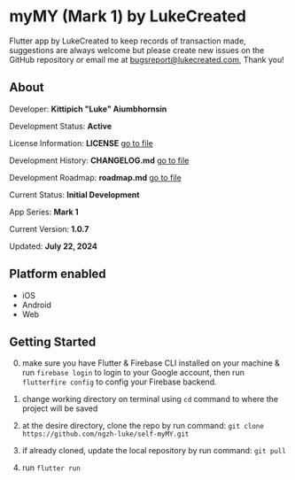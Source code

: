 # myMY (Mark 1) by LukeCreated

Flutter app by LukeCreated to keep records of transaction made, suggestions are always welcome but please create new issues on the GitHub repository or email me at <bugsreport@lukecreated.com>, Thank you!

## About

Developer: **Kittipich "Luke" Aiumbhornsin**

Development Status: **Active**

License Information: **LICENSE** [go to file](../LICENSE)

Development History: **CHANGELOG.md** [go to file](../CHANGELOG.md)

Development Roadmap: **roadmap.md** [go to file](roadmap.md)

Current Status: **Initial Development**

App Series: **Mark 1**

Current Version: **1.0.7**

Updated: **July 22, 2024**

## Platform enabled

- iOS
- Android
- Web

## Getting Started

0. make sure you have Flutter & Firebase CLI installed on your machine & run `firebase login` to login to your Google account, then run `flutterfire config` to config your Firebase backend.

1. change working directory on terminal using `cd` command to where the project will be saved

2. at the desire directory, clone the repo by run command:
`git clone https://github.com/ngzh-luke/self-myMY.git`

3. if already cloned, update the local repository by run command:
`git pull`

4. run `flutter run`
